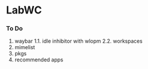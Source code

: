 # LabWC

### To Do
1. waybar
  1.1. idle inhibitor with wlopm
  2.2. workspaces
2. mimelist
3. pkgs
4. recommended apps


